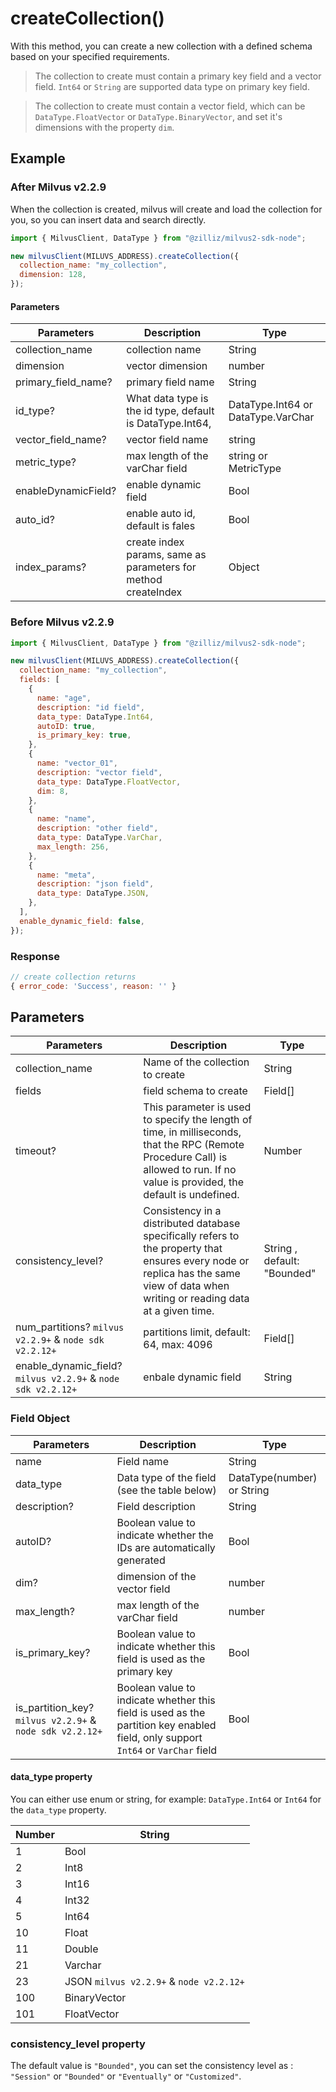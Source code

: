 # createCollection()

With this method, you can create a new collection with a defined schema based on your specified requirements.

> The collection to create must contain a primary key field and a vector field. `Int64` or `String` are supported data type on primary key field.

> The collection to create must contain a vector field, which can be `DataType.FloatVector` or `DataType.BinaryVector`, and set it's dimensions with the property `dim`.

## Example

### After Milvus v2.2.9

When the collection is created, milvus will create and load the collection for you, so you can insert data and search directly.

```javascript
import { MilvusClient, DataType } from "@zilliz/milvus2-sdk-node";

new milvusClient(MILUVS_ADDRESS).createCollection({
  collection_name: "my_collection",
  dimension: 128,
});
```

#### Parameters

| Parameters          | Description                                                    | Type                               |
| ------------------- | -------------------------------------------------------------- | ---------------------------------- |
| collection_name     | collection name                                                | String                             |
| dimension           | vector dimension                                               | number                             |
| primary_field_name? | primary field name                                             | String                             |
| id_type?            | What data type is the id type, default is DataType.Int64,      | DataType.Int64 or DataType.VarChar |
| vector_field_name?  | vector field name                                              | string                             |
| metric_type?        | max length of the varChar field                                | string or MetricType               |
| enableDynamicField? | enable dynamic field                                           | Bool                               |
| auto_id?            | enable auto id, default is fales                               | Bool                               |
| index_params?       | create index params, same as parameters for method createIndex | Object                             |

### Before Milvus v2.2.9

```javascript
import { MilvusClient, DataType } from "@zilliz/milvus2-sdk-node";

new milvusClient(MILUVS_ADDRESS).createCollection({
  collection_name: "my_collection",
  fields: [
    {
      name: "age",
      description: "id field",
      data_type: DataType.Int64,
      autoID: true,
      is_primary_key: true,
    },
    {
      name: "vector_01",
      description: "vector field",
      data_type: DataType.FloatVector,
      dim: 8,
    },
    {
      name: "name",
      description: "other field",
      data_type: DataType.VarChar,
      max_length: 256,
    },
    {
      name: "meta",
      description: "json field",
      data_type: DataType.JSON,
    },
  ],
  enable_dynamic_field: false,
});
```

### Response

```javascript
// create collection returns
{ error_code: 'Success', reason: '' }
```

## Parameters

| Parameters                                                   | Description                                                                                                                                                                          | Type                        |
| ------------------------------------------------------------ | ------------------------------------------------------------------------------------------------------------------------------------------------------------------------------------ | --------------------------- |
| collection_name                                              | Name of the collection to create                                                                                                                                                     | String                      |
| fields                                                       | field schema to create                                                                                                                                                               | Field[]                     |
| timeout?                                                     | This parameter is used to specify the length of time, in milliseconds, that the RPC (Remote Procedure Call) is allowed to run. If no value is provided, the default is undefined.    | Number                      |
| consistency_level?                                           | Consistency in a distributed database specifically refers to the property that ensures every node or replica has the same view of data when writing or reading data at a given time. | String , default: "Bounded" |
| num_partitions? `milvus v2.2.9+` & `node sdk v2.2.12+`       | partitions limit, default: 64, max: 4096                                                                                                                                             | Field[]                     |
| enable_dynamic_field? `milvus v2.2.9+` & `node sdk v2.2.12+` | enbale dynamic field                                                                                                                                                                 | String                      |

### Field Object

| Parameters                                               | Description                                                                                                                      | Type                       |
| -------------------------------------------------------- | -------------------------------------------------------------------------------------------------------------------------------- | -------------------------- |
| name                                                     | Field name                                                                                                                       | String                     |
| data_type                                                | Data type of the field (see the table below)                                                                                     | DataType(number) or String |
| description?                                             | Field description                                                                                                                | String                     |
| autoID?                                                  | Boolean value to indicate whether the IDs are automatically generated                                                            | Bool                       |
| dim?                                                     | dimension of the vector field                                                                                                    | number                     |
| max_length?                                              | max length of the varChar field                                                                                                  | number                     |
| is_primary_key?                                          | Boolean value to indicate whether this field is used as the primary key                                                          | Bool                       |
| is_partition_key? `milvus v2.2.9+` & `node sdk v2.2.12+` | Boolean value to indicate whether this field is used as the partition key enabled field, only support `Int64` or `VarChar` field | Bool                       |

#### data_type property

You can either use enum or string, for example: `DataType.Int64` or `Int64` for the `data_type` property.

| Number | String                                  |
| ------ | --------------------------------------- |
| 1      | Bool                                    |
| 2      | Int8                                    |
| 3      | Int16                                   |
| 4      | Int32                                   |
| 5      | Int64                                   |
| 10     | Float                                   |
| 11     | Double                                  |
| 21     | Varchar                                 |
| 23     | JSON `milvus v2.2.9+` & `node v2.2.12+` |
| 100    | BinaryVector                            |
| 101    | FloatVector                             |

### consistency_level property

The default value is `"Bounded"`, you can set the consistency level as : `"Session"` or `"Bounded"` or `"Eventually"` or `"Customized"`.
